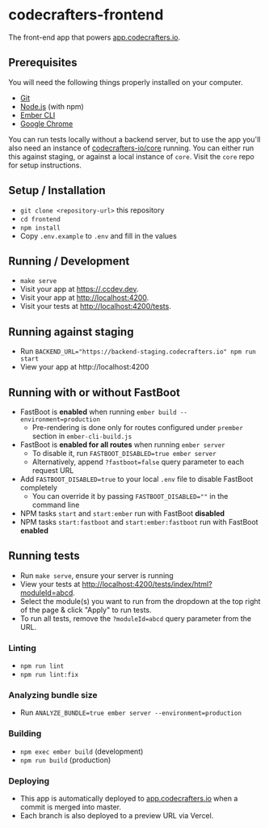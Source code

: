 # codecrafters-frontend

The front-end app that powers [app.codecrafters.io](https://app.codecrafters.io).

## Prerequisites

You will need the following things properly installed on your computer.

- [Git](https://git-scm.com/)
- [Node.js](https://nodejs.org/) (with npm)
- [Ember CLI](https://cli.emberjs.com/release/)
- [Google Chrome](https://google.com/chrome/)

You can run tests locally without a backend server, but to use the app you'll also need an instance of
[codecrafters-io/core](https://github.com/codecrafters-io/core) running. You can either run this against staging,
or against a local instance of `core`. Visit the `core` repo for setup instructions.

## Setup / Installation

- `git clone <repository-url>` this repository
- `cd frontend`
- `npm install`
- Copy `.env.example` to `.env` and fill in the values

## Running / Development

- `make serve`
- Visit your app at [https://<username>.ccdev.dev](https://<username>.ccdev.dev).
- Visit your app at [http://localhost:4200](http://localhost:4200).
- Visit your tests at [http://localhost:4200/tests](http://localhost:4200/tests).

## Running against staging

- Run `BACKEND_URL="https://backend-staging.codecrafters.io" npm run start`
- View your app at http://localhost:4200

## Running with or without FastBoot

- FastBoot is **enabled** when running `ember build --environment=production`
  - Pre-rendering is done only for routes configured under `prember` section in `ember-cli-build.js`
- FastBoot is **enabled for all routes** when running `ember server`
  - To disable it, run `FASTBOOT_DISABLED=true ember server`
  - Alternatively, append `?fastboot=false` query parameter to each request URL
- Add `FASTBOOT_DISABLED=true` to your local `.env` file to disable FastBoot completely
  - You can override it by passing `FASTBOOT_DISABLED=""` in the command line
- NPM tasks `start` and `start:ember` run with FastBoot **disabled**
- NPM tasks `start:fastboot` and `start:ember:fastboot` run with FastBoot **enabled**

## Running tests

- Run `make serve`, ensure your server is running
- View your tests at [http://localhost:4200/tests/index/html?moduleId=abcd](http://localhost:4200/tests/index.html?moduleId=abcd).
- Select the module(s) you want to run from the dropdown at the top right of the page & click "Apply" to run tests.
- To run all tests, remove the `?moduleId=abcd` query parameter from the URL.

### Linting

- `npm run lint`
- `npm run lint:fix`

### Analyzing bundle size

- Run `ANALYZE_BUNDLE=true ember server --environment=production`

### Building

- `npm exec ember build` (development)
- `npm run build` (production)

### Deploying

- This app is automatically deployed to [app.codecrafters.io](https://app.codecrafters.io) when a commit is merged into master.
- Each branch is also deployed to a preview URL via Vercel.
